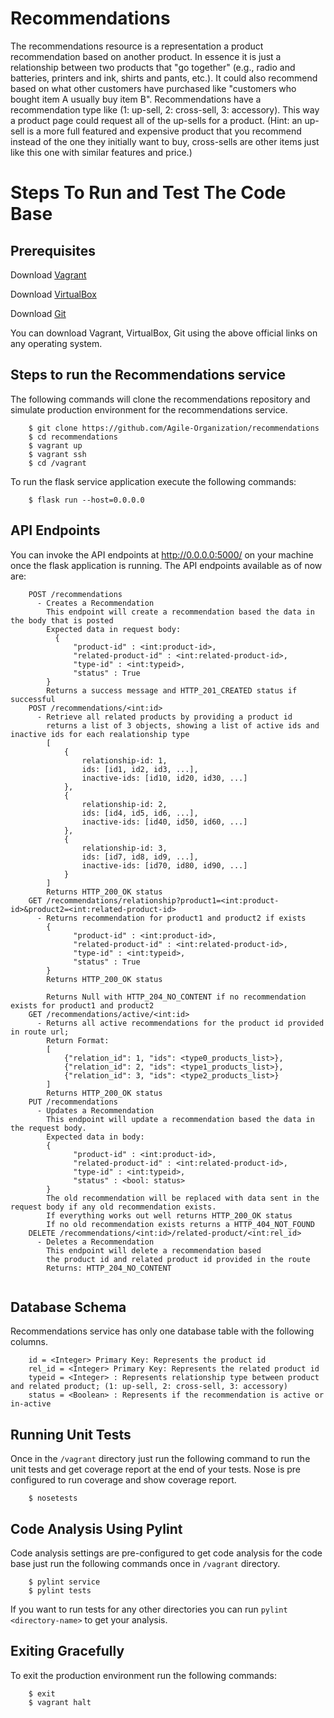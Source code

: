 # Recommendations
The recommendations resource is a representation a product recommendation based on another product. In essence it is just a relationship between two products that "go together" (e.g., radio and batteries, printers and ink, shirts and pants, etc.). It could also recommend based on what other customers have purchased like "customers who bought item A usually buy item B". Recommendations have a recommendation type like (1: up-sell, 2: cross-sell, 3: accessory). This way a product page could request all of the up-sells for a product. (Hint: an up-sell is a more full featured and expensive product that you recommend instead of the one they initially want to buy, cross-sells are other items just like this one with similar features and price.)

# Steps To Run and Test The Code Base
## Prerequisites
Download [Vagrant](https://www.vagrantup.com/)

Download [VirtualBox](https://www.virtualbox.org/)

Download [Git](https://git-scm.com/book/en/v2/Getting-Started-Installing-Git)

You can download Vagrant, VirtualBox, Git using the above official links on any operating system.

## Steps to run the Recommendations service
The following commands will clone the recommendations repository and simulate production environment for the recommendations service.
```shell
    $ git clone https://github.com/Agile-Organization/recommendations
    $ cd recommendations
    $ vagrant up
    $ vagrant ssh
    $ cd /vagrant
```
To run the flask service application execute the following commands:
```shell
    $ flask run --host=0.0.0.0
```
## API Endpoints
You can invoke the API endpoints at http://0.0.0.0:5000/ on your machine once the flask application is running.
The API endpoints available as of now are:
```shell
    POST /recommendations
      - Creates a Recommendation
        This endpoint will create a recommendation based the data in the body that is posted
        Expected data in request body:
          {
              "product-id" : <int:product-id>,
              "related-product-id" : <int:related-product-id>,
              "type-id" : <int:typeid>,
              "status" : True
        }
        Returns a success message and HTTP_201_CREATED status if successful
    POST /recommendations/<int:id>
      - Retrieve all related products by providing a product id
        returns a list of 3 objects, showing a list of active ids and inactive ids for each realationship type
        [
            {
                relationship-id: 1,
                ids: [id1, id2, id3, ...],
                inactive-ids: [id10, id20, id30, ...]
            },
            {
                relationship-id: 2,
                ids: [id4, id5, id6, ...],
                inactive-ids: [id40, id50, id60, ...]
            },
            {
                relationship-id: 3,
                ids: [id7, id8, id9, ...],
                inactive-ids: [id70, id80, id90, ...]
            }
        ]
        Returns HTTP_200_OK status
    GET /recommendations/relationship?product1=<int:product-id>&product2=<int:related-product-id>
      - Returns recommendation for product1 and product2 if exists
        {
              "product-id" : <int:product-id>,
              "related-product-id" : <int:related-product-id>,
              "type-id" : <int:typeid>,
              "status" : True
        }
        Returns HTTP_200_OK status
        
        Returns Null with HTTP_204_NO_CONTENT if no recommendation exists for product1 and product2
    GET /recommendations/active/<int:id>
      - Returns all active recommendations for the product id provided in route url;
        Return Format:
        [
            {"relation_id": 1, "ids": <type0_products_list>},
            {"relation_id": 2, "ids": <type1_products_list>},
            {"relation_id": 3, "ids": <type2_products_list>}
        ]
        Returns HTTP_200_OK status
    PUT /recommendations
      - Updates a Recommendation
        This endpoint will update a recommendation based the data in the request body.
        Expected data in body:
        {
              "product-id" : <int:product-id>,
              "related-product-id" : <int:related-product-id>,
              "type-id" : <int:typeid>,
              "status" : <bool: status>
        }
        The old recommendation will be replaced with data sent in the request body if any old recommendation exists.
        If everything works out well returns HTTP_200_OK status
        If no old recommendation exists returns a HTTP_404_NOT_FOUND
    DELETE /recommendations/<int:id>/related-product/<int:rel_id>
      - Deletes a Recommendation
        This endpoint will delete a recommendation based
        the product id and related product id provided in the route
        Returns: HTTP_204_NO_CONTENT
          
```
## Database Schema
Recommendations service has only one database table with the following columns.
```shell
    id = <Integer> Primary Key: Represents the product id
    rel_id = <Integer> Primary Key: Represents the related product id
    typeid = <Integer> : Represents relationship type between product and related product; (1: up-sell, 2: cross-sell, 3: accessory)
    status = <Boolean> : Represents if the recommendation is active or in-active
```
## Running Unit Tests

Once in the `/vagrant` directory just run the following command to run the unit tests and get coverage report at the end of your tests. Nose is pre configured to run coverage and show coverage report.

```shell
    $ nosetests
```

## Code Analysis Using Pylint

Code analysis settings are pre-configured to get code analysis for the code base just run the following commands once in `/vagrant` directory.

```shell
    $ pylint service
    $ pylint tests
```
If you want to run tests for any other directories you can run `pylint <directory-name>` to get your analysis.

## Exiting Gracefully
To exit the production environment run the following commands:

```shell
    $ exit
    $ vagrant halt
```
